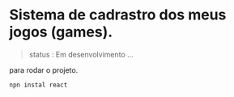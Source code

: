 # Sistema de cadrastro dos meus jogos (games). #

> status : Em desenvolvimento ...

para rodar o projeto.

```
npn instal react

```
